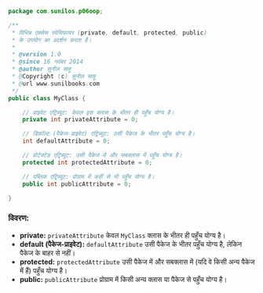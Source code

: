 
```java
package com.sunilos.p06oop;

/**
 * विभिन्न एक्सेस स्पेसिफायर (private, default, protected, public)
 * के उपयोग का प्रदर्शन करता है।
 * 
 * @version 1.0
 * @since 16 नवंबर 2014
 * @author सुनील साहू
 * @Copyright (c) सुनील साहू
 * @url www.sunilbooks.com
 */
public class MyClass {

    // प्राइवेट एट्रिब्यूट: केवल इस क्लास के भीतर ही पहुँच योग्य है।
    private int privateAttribute = 0;

    // डिफ़ॉल्ट (पैकेज-प्राइवेट) एट्रिब्यूट: उसी पैकेज के भीतर पहुँच योग्य है।
    int defaultAttribute = 0;

    // प्रोटेक्टेड एट्रिब्यूट: उसी पैकेज में और सबक्लास में पहुँच योग्य है।
    protected int protectedAttribute = 0;

    // पब्लिक एट्रिब्यूट: प्रोग्राम में कहीं से भी पहुँच योग्य है।
    public int publicAttribute = 0;

}
```

### विवरण:

- **private:** `privateAttribute` केवल `MyClass` क्लास के भीतर ही पहुँच योग्य है।
- **default (पैकेज-प्राइवेट):** `defaultAttribute` उसी पैकेज के भीतर पहुँच योग्य है, लेकिन पैकेज के बाहर से नहीं।
- **protected:** `protectedAttribute` उसी पैकेज में और सबक्लास में (यदि वे किसी अन्य पैकेज में हैं) पहुँच योग्य है।
- **public:** `publicAttribute` प्रोग्राम में किसी अन्य क्लास या पैकेज से पहुँच योग्य है।
